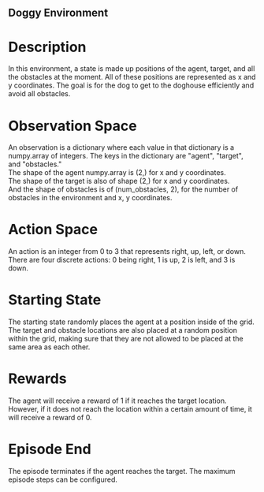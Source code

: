 Doggy Environment
-------------------------


# Description

In this environment, a state is made up positions of the agent, 
target, and all the obstacles at the moment. 
 All of these positions are represented as x and y coordinates.
   The goal is for the dog to get to the doghouse efficiently and avoid all obstacles.

# Observation Space

An observation is a dictionary where each value in that dictionary is a numpy.array of integers.
The keys in the dictionary are "agent", "target", and "obstacles."  
The shape of the agent numpy.array is (2,) for x and y coordinates.  
The shape of the target is also of shape (2,) for x and y coordinates.  
And the shape of obstacles is of (num_obstacles, 2), for the number of obstacles in the environment and x, y coordinates.

# Action Space

An action is an integer from 0 to 3 that represents right, up, left, or down.  There are four discrete actions: 0 being right, 1 is up, 2 is left, and 3 is down.

# Starting State

The starting state randomly places the agent at a position inside of the grid.  The target and obstacle locations are also placed at a random position within the grid, making sure that they are not allowed to be placed at the same area as each other.

# Rewards

The agent will receive a reward of 1 if it reaches the target location.  However, if it does not reach the location within a certain amount of time, it will receive a reward of 0.


# Episode End

The episode terminates if the agent reaches the target.  The maximum episode steps can be configured.